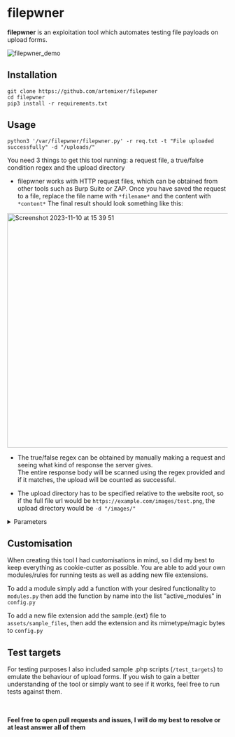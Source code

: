 # filepwner
**filepwner** is an exploitation tool which automates testing file payloads on upload forms.


![filepwner_demo](https://github.com/artemixer/filepwner/assets/109953672/8c75a49f-0e55-483c-9a9a-4fc046c507d3)

## Installation
```
git clone https://github.com/artemixer/filepwner
cd filepwner
pip3 install -r requirements.txt
```
  
## Usage
```
python3 '/var/filepwner/filepwner.py' -r req.txt -t "File uploaded successfully" -d "/uploads/"
```
You need 3 things to get this tool running: a request file, a true/false condition regex and the upload directory

- filepwner works with HTTP request files, which can be obtained from other tools such as Burp Suite or ZAP. 
Once you have saved the request to a file, replace the file name with `*filename*` and the content with `*content*`
The final result should look something like this:

<img width="537" alt="Screenshot 2023-11-10 at 15 39 51" src="https://github.com/artemixer/filepwner/assets/109953672/f7f17891-0175-4f75-9e29-7420a7e12c3e">  
  
- The true/false regex can be obtained by manually making a request and seeing what kind of response the server gives.  
The entire response body will be scanned using the regex provided and if it matches, the upload will be counted as successful.  
  
- The upload directory has to be specified relative to the website root, so if the full file url would be `https://example.com/images/test.png`, the upload directory would be `-d "/images/"`

<details>
  <summary>Parameters</summary>

    -h, --help            show this help message and exit
    -r REQUEST_FILE, --request-file REQUEST_FILE
                          Required - Read from a HTTP/S request file (replace the file content with the string *content* and filename extension with the string *filename*)
                          Usage: -e /--request-file req.txt
    -t TRUE_REGEX, --true-regex TRUE_REGEX
                          Required - Provide the success message when a file is uploaded
                          Usage: -s /--success 'File uploaded successfully.'
    -f FALSE_REGEX, --false-regex FALSE_REGEX
                          Required - Provide a failure message when a file is uploaded
                          Usage: -f /--failure 'File is not allowed!'
    -a ACCEPTED_EXTENSIONS, --accepted-extensions ACCEPTED_EXTENSIONS
                          Provide allowed extensions to be uploaded, skips the in-built check
                          Usage: -a /--accepted-extensions jpeg,png,zip
    -d UPLOAD_DIR, --upload-dir UPLOAD_DIR
                          Provide a remote path where the WebShell will be uploaded (won't work if the file will be uploaded with random name).
                          Usage: -l / --location /uploads/
    --rate-limit RATE_LIMIT
                          Set rate-limiting with seconds between each request.
                          Usage: --rate-limit 0.1
    -v GLOBAL_VERBOSITY, --verbose GLOBAL_VERBOSITY
                          If set, more info will be printed on the screen
                          Usage: -v / --verbose 1|2|3
    --timeout             Number of seconds the request will wait before timing out (Default: 20)
                          Usage: --timeout
    --print-response      If set, HTTP response will be printed on the screen
                          Usage: --print-response
    --status-codes STATUS_CODES
                          HTTP status codes which will be treated as acceptable, default 200
                          Usage: --status-code 200,301
    --protocol PROTOCOL   Connection protocol to be used for uploads, default https
                          Usage: --protocol https
    --enable-redirects    If enabled, allows forms to redirect the requests
                          Usage: --enable-redirects
    --manual-check        If enabled, pauses the execution after each successful shell upload
                          Usage: --manual-check 
    --disable-modules DISABLE_MODULES
                          Disables specified modules
                          Usage: --disable-modules mimetype_spoofing,double_extension,double_extension_random_case,reverse_double_extension,null_byte_cutoff,name_overflow_cutoff,htaccess_overwrite
</details>                  
  
## Customisation
When creating this tool I had customisations in mind, so I did my best to keep everything as cookie-cutter as possible. 
You are able to add your own modules/rules for running tests as well as adding new file extensions.

To add a module simply add a function with your desired functionality to `modules.py` then add the function by name into the list "active_modules" in `config.py`

To add a new file extension add the sample.{ext} file to `assets/sample_files`, then add the extension and its mimetype/magic bytes to `config.py`

## Test targets
For testing purposes I also included sample .php scripts (`/test_targets`) to emulate the behaviour of upload forms. If you wish to gain a better understanding of the tool or simply want to see if it works, feel free to run tests against them.  

<br/>
<br/>
<b>Feel free to open pull requests and issues, I will do my best to resolve or at least answer all of them</b>
